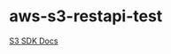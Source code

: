 # aws-s3-restapi-test

<a href="https://docs.aws.amazon.com/AWSJavaScriptSDK/latest/AWS/S3.html">S3 SDK Docs</a>
